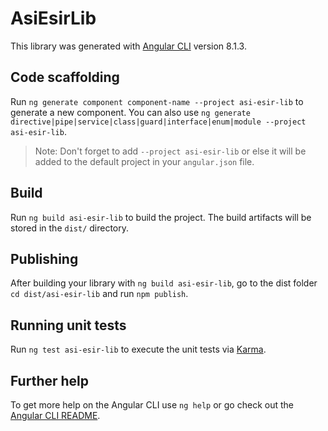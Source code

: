 # AsiEsirLib

This library was generated with [Angular CLI](https://github.com/angular/angular-cli) version 8.1.3.

## Code scaffolding

Run `ng generate component component-name --project asi-esir-lib` to generate a new component. You can also use `ng generate directive|pipe|service|class|guard|interface|enum|module --project asi-esir-lib`.
> Note: Don't forget to add `--project asi-esir-lib` or else it will be added to the default project in your `angular.json` file. 

## Build

Run `ng build asi-esir-lib` to build the project. The build artifacts will be stored in the `dist/` directory.

## Publishing

After building your library with `ng build asi-esir-lib`, go to the dist folder `cd dist/asi-esir-lib` and run `npm publish`.

## Running unit tests

Run `ng test asi-esir-lib` to execute the unit tests via [Karma](https://karma-runner.github.io).

## Further help

To get more help on the Angular CLI use `ng help` or go check out the [Angular CLI README](https://github.com/angular/angular-cli/blob/master/README.md).
